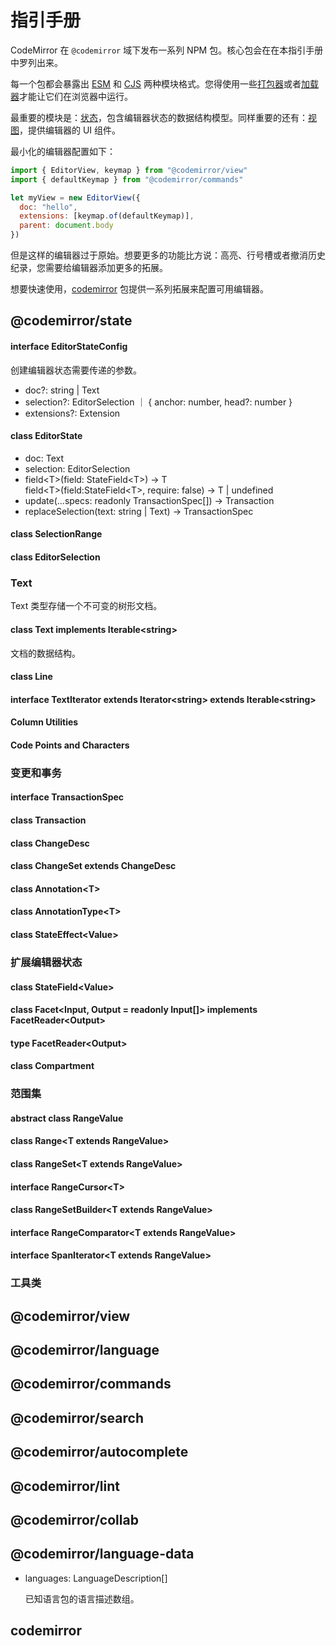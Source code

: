# 指引手册

CodeMirror 在 `@codemirror` 域下发布一系列 NPM 包。核心包会在在本指引手册中罗列出来。

每一个包都会暴露出 [ESM](https://developer.mozilla.org/en-US/docs/Web/JavaScript/Guide/Modules) 和 [CJS](https://flaviocopes.com/commonjs/) 两种模块格式。您得使用一些[打包器](https://www.freecodecamp.org/news/javascript-modules-part-2-module-bundling-5020383cf306/)或者[加载器](https://github.com/marijnh/esmoduleserve)才能让它们在浏览器中运行。

最重要的模块是：[状态](/documentation/ref.html#codemirror-state)，包含编辑器状态的数据结构模型。同样重要的还有：[视图](/documentation/ref.html#codemirror-view)，提供编辑器的 UI 组件。

最小化的编辑器配置如下：

``` javascript
import { EditorView, keymap } from "@codemirror/view"
import { defaultKeymap } from "@codemirror/commands"

let myView = new EditorView({
  doc: "hello",
  extensions: [keymap.of(defaultKeymap)],
  parent: document.body
})
```

但是这样的编辑器过于原始。想要更多的功能比方说：高亮、行号槽或者撤消历史纪录，您需要给编辑器添加更多的拓展。

想要快速使用，[codemirror](/documentation/ref.html#codemirror) 包提供一系列拓展来配置可用编辑器。


## <span class="codemirror-scope">@codemirror/</span>state

#### <span class="codemiorr-keyword">interface</span> EditorStateConfig

创建编辑器状态需要传递的参数。

+ doc?: string | Text
+ selection?: EditorSelection ｜ \{ anchor: number, head?: number  \}
+ extensions?: Extension

#### <span class="codemiorr-keyword">class</span> EditorState

+ doc: Text
+ selection: EditorSelection
+ field\<T\>(field: StateField\<T\>) → T<br>field\<T\>(field:StateField\<T\>, require: false) → T | undefined
+ update(...specs: readonly TransactionSpec[]) → Transaction
+ replaceSelection(text: string | Text) → TransactionSpec

#### <span class="codemiorr-keyword">class</span> SelectionRange

#### <span class="codemiorr-keyword">class</span> EditorSelection

### Text

Text 类型存储一个不可变的树形文档。

#### <span class="codemiorr-keyword">class</span> Text <span class="codemiorr-keyword">implements</span> Iterable\<string\>

文档的数据结构。

#### <span class="codemiorr-keyword">class</span> Line

#### <span class="codemiorr-keyword">interface</span> TextIterator <span class="codemiorr-keyword">extends</span> Iterator\<string\> <span class="codemiorr-keyword">extends</span> Iterable\<string\>

#### Column Utilities

#### Code Points and Characters

### 变更和事务

#### <span class="codemiorr-keyword">interface</span> TransactionSpec

#### <span class="codemiorr-keyword">class</span> Transaction

#### <span class="codemiorr-keyword">class</span> ChangeDesc

#### <span class="codemiorr-keyword">class</span> ChangeSet <span class="codemiorr-keyword">extends</span> ChangeDesc

#### <span class="codemiorr-keyword">class</span> Annotation\<T\>

#### <span class="codemiorr-keyword">class</span> AnnotationType\<T\>

#### <span class="codemiorr-keyword">class</span> StateEffect\<Value\>

### 扩展编辑器状态

#### <span class="codemiorr-keyword">class</span> StateField\<Value\>

#### <span class="codemiorr-keyword">class</span> Facet\<Input, Output = readonly Input[]\> <span class="codemiorr-keyword">implements</span> FacetReader\<Output\>

#### <span class="codemiorr-keyword">type</span> FacetReader\<Output\>

#### <span class="codemiorr-keyword">class</span> Compartment

### 范围集

#### <span class="codemiorr-keyword">abstract</span> <span class="codemiorr-keyword">class</span> RangeValue

#### <span class="codemiorr-keyword">class</span> Range\<T extends RangeValue\>

#### <span class="codemiorr-keyword">class</span> RangeSet\<T extends RangeValue\>

#### <span class="codemiorr-keyword">interface</span> RangeCursor\<T\>

#### <span class="codemiorr-keyword">class</span> RangeSetBuilder\<T extends RangeValue\>

#### <span class="codemiorr-keyword">interface</span> RangeComparator\<T extends RangeValue\>

#### <span class="codemiorr-keyword">interface</span> SpanIterator\<T extends RangeValue\>

### 工具类

## <span class="codemirror-scope">@codemirror/</span>view

## <span class="codemirror-scope">@codemirror/</span>language

## <span class="codemirror-scope">@codemirror/</span>commands

## <span class="codemirror-scope">@codemirror/</span>search

## <span class="codemirror-scope">@codemirror/</span>autocomplete

## <span class="codemirror-scope">@codemirror/</span>lint

## <span class="codemirror-scope">@codemirror/</span>collab

## <span class="codemirror-scope">@codemirror/</span>language-data

+ languages: LanguageDescription[]
  
  已知语言包的语言描述数组。

## codemirror

